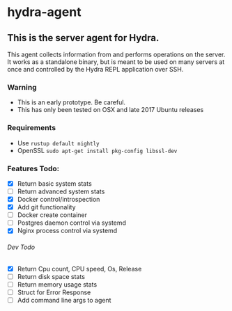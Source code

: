 # hydra-agent
## This is the server agent for Hydra.
This agent collects information from and performs operations on the server. It works as a standalone binary, but is meant to be used on many servers at once and controlled by the Hydra REPL application over SSH.

### Warning
- This is an early prototype. Be careful.
- This has only been tested on OSX and late 2017 Ubuntu releases

### Requirements
- Use `rustup default nightly`
- OpenSSL `sudo apt-get install pkg-config libssl-dev`

### Features Todo:
- [x] Return basic system stats
- [ ] Return advanced system stats
- [x] Docker control/introspection
- [x] Add git functionality
- [ ] Docker create container
- [ ] Postgres daemon control via systemd
- [x] Nginx process control via systemd

###### Dev Todo
- [x] Return Cpu count, CPU speed, Os, Release
- [ ] Return disk space stats
- [ ] Return memory usage stats
- [ ] Struct for Error Response
- [ ] Add command line args to agent
